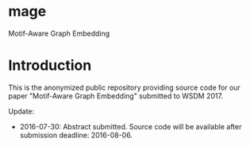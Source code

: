 # mage
Motif-Aware Graph Embedding

# Introduction

This is the anonymized public repository providing source
code for our paper "Motif-Aware Graph Embedding" submitted
to WSDM 2017. 

Update:
- 2016-07-30: Abstract submitted. Source code will be available after submission deadline: 2016-08-06. 
